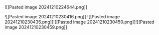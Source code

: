 ![[Pasted image 20241210224644.png]]


![[Pasted image 20241210230416.png]]
![[Pasted image 20241210230436.png]]![[Pasted image 20241210230450.png]]![[Pasted image 20241210230459.png]]
